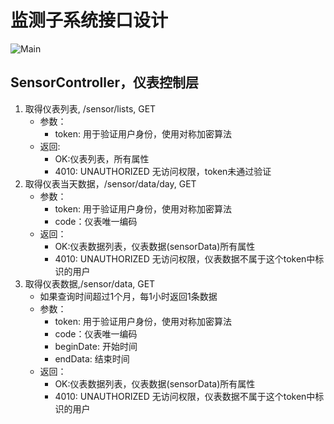 # 监测子系统接口设计

![Main](http://112.124.104.190:10001/soft/wiki/uploads/8e5d1afea4d2cf1cdbdd6acad768b481/Main.png)

## SensorController，仪表控制层
1. 取得仪表列表, /sensor/lists, GET
    * 参数：
        * token: 用于验证用户身份，使用对称加密算法
    * 返回:
        * OK:仪表列表，所有属性    
        * 4010: UNAUTHORIZED 无访问权限，token未通过验证
2. 取得仪表当天数据，/sensor/data/day, GET
    * 参数：
        * token: 用于验证用户身份，使用对称加密算法
        * code：仪表唯一编码
    * 返回：
        * OK:仪表数据列表，仪表数据(sensorData)所有属性
        * 4010: UNAUTHORIZED 无访问权限，仪表数据不属于这个token中标识的用户
3. 取得仪表数据,/sensor/data, GET
    * 如果查询时间超过1个月，每1小时返回1条数据
    * 参数：
        * token: 用于验证用户身份，使用对称加密算法
        * code：仪表唯一编码
        * beginDate: 开始时间
        * endData: 结束时间
    * 返回：
        * OK:仪表数据列表，仪表数据(sensorData)所有属性
        * 4010: UNAUTHORIZED 无访问权限，仪表数据不属于这个token中标识的用户
